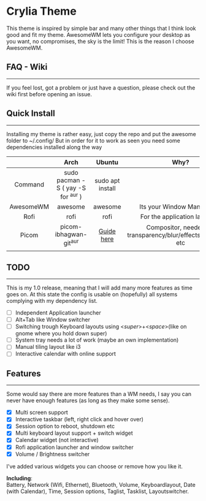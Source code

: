 # Crylia Theme

This theme is inspired by simple bar and many other things that I think look good and fit my theme. AwesomeWM lets you configure your desktop as you want, no compromises, the sky is the limit!
This is the reason I choose AwesomeWM.

## FAQ - Wiki

---

If you feel lost, got a problem or just have a question, please check out the wiki first before opening an issue.

## Quick Install

---

Installing my theme is rather easy, just copy the repo and put the awesome folder to ~/.config/
But in order for it to work as seen you need some dependencies installed along the way

||Arch|Ubuntu|Why?|
|:-:|:-:|:-:|:-:|
|Command|sudo pacman -S ( yay -S for <sup>aur</sup> )|sudo apt install||
|AwesomeWM|awesome|awesome|Its your Window Manager lol|
|Rofi|rofi|rofi|For the application launcher|
|Picom|picom-ibhagwan-git<sup>aur</sup>|[Guide here]()|Compositor, needed for transparency/blur/effects/animations etc|
|||||
## TODO

---

This is my 1.0 release, meaning that I will add many more features as time goes on. At this state the config is usable on (hopefully) all systems complying with my dependency list.

- [ ] Independent Application launcher
- [ ] Alt+Tab like Window switcher
- [ ] Switching trough Keyboard layouts using \<*super*\>+\<*space*\>(like on gnome where you hold down super)
- [ ] System tray needs a lot of work (maybe an own implementation)
- [ ] Manual tiling layout like i3
- [ ] Interactive calendar with online support

## Features

---

Some would say there are more features than a WM needs, I say you can never have enough features (as long as they make some sense).

- [x] Multi screen support
- [x] Interactive taskbar (left, right click and hover over)
- [x] Session option to reboot, shutdown etc
- [x] Multi keyboard layout support + switch widget
- [x] Calendar widget (not interactive)
- [x] Rofi application launcher and window switcher
- [x] Volume / Brightness switcher

I've added various widgets you can choose or remove how you like it.

__Including__:<br>
Battery, Network (Wifi, Ethernet), Bluetooth, Volume, Keyboardlayout, Date (with Calendar), Time, Session options, Taglist, Tasklist, Layoutswitcher.

